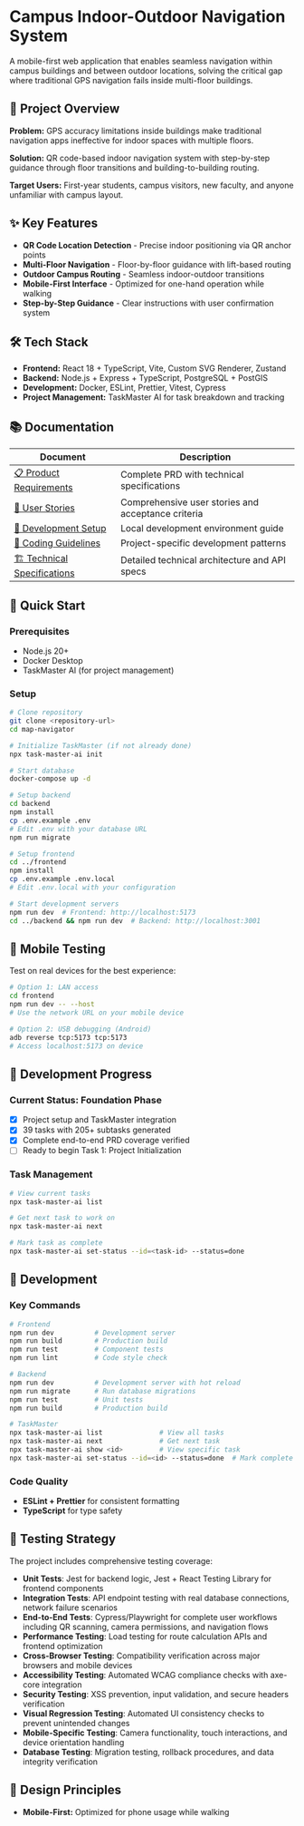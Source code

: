 # Campus Indoor-Outdoor Navigation System

A mobile-first web application that enables seamless navigation within campus buildings and between outdoor locations, solving the critical gap where traditional GPS navigation fails inside multi-floor buildings.

## 🎯 Project Overview

**Problem:** GPS accuracy limitations inside buildings make traditional navigation apps ineffective for indoor spaces with multiple floors.

**Solution:** QR code-based indoor navigation system with step-by-step guidance through floor transitions and building-to-building routing.

**Target Users:** First-year students, campus visitors, new faculty, and anyone unfamiliar with campus layout.

## ✨ Key Features

- **QR Code Location Detection** - Precise indoor positioning via QR anchor points
- **Multi-Floor Navigation** - Floor-by-floor guidance with lift-based routing
- **Outdoor Campus Routing** - Seamless indoor-outdoor transitions
- **Mobile-First Interface** - Optimized for one-hand operation while walking
- **Step-by-Step Guidance** - Clear instructions with user confirmation system

## 🛠 Tech Stack

- **Frontend:** React 18 + TypeScript, Vite, Custom SVG Renderer, Zustand
- **Backend:** Node.js + Express + TypeScript, PostgreSQL + PostGIS
- **Development:** Docker, ESLint, Prettier, Vitest, Cypress
- **Project Management:** TaskMaster AI for task breakdown and tracking

## 📚 Documentation

| Document | Description |
|----------|-------------|
| [📋 Product Requirements](/.taskmaster/docs/prd.txt) | Complete PRD with technical specifications |
| [📖 User Stories](/.taskmaster/docs/user-stories.md) | Comprehensive user stories and acceptance criteria |
| [🔧 Development Setup](/.taskmaster/docs/development-setup.md) | Local development environment guide |
| [📏 Coding Guidelines](/.cursor/rules/campus-nav.md) | Project-specific development patterns |
| [🏗️ Technical Specifications](/.taskmaster/docs/technical-specs.md) | Detailed technical architecture and API specs |

## 🚀 Quick Start

### Prerequisites
- Node.js 20+
- Docker Desktop
- TaskMaster AI (for project management)

### Setup
```bash
# Clone repository
git clone <repository-url>
cd map-navigator

# Initialize TaskMaster (if not already done)
npx task-master-ai init

# Start database
docker-compose up -d

# Setup backend
cd backend
npm install
cp .env.example .env
# Edit .env with your database URL
npm run migrate

# Setup frontend
cd ../frontend
npm install
cp .env.example .env.local
# Edit .env.local with your configuration

# Start development servers
npm run dev  # Frontend: http://localhost:5173
cd ../backend && npm run dev  # Backend: http://localhost:3001
```

## 📱 Mobile Testing

Test on real devices for the best experience:

```bash
# Option 1: LAN access
cd frontend
npm run dev -- --host
# Use the network URL on your mobile device

# Option 2: USB debugging (Android)
adb reverse tcp:5173 tcp:5173
# Access localhost:5173 on device
```

## 🎯 Development Progress

### Current Status: **Foundation Phase**
- [x] Project setup and TaskMaster integration
- [x] 39 tasks with 205+ subtasks generated
- [x] Complete end-to-end PRD coverage verified
- [ ] Ready to begin Task 1: Project Initialization

### Task Management
```bash
# View current tasks
npx task-master-ai list

# Get next task to work on
npx task-master-ai next

# Mark task as complete
npx task-master-ai set-status --id=<task-id> --status=done
```

## 🔧 Development

### Key Commands
```bash
# Frontend
npm run dev          # Development server
npm run build        # Production build
npm run test         # Component tests
npm run lint         # Code style check

# Backend
npm run dev          # Development server with hot reload
npm run migrate      # Run database migrations
npm run test         # Unit tests
npm run build        # Production build

# TaskMaster
npx task-master-ai list              # View all tasks
npx task-master-ai next              # Get next task
npx task-master-ai show <id>         # View specific task
npx task-master-ai set-status --id=<id> --status=done  # Mark complete
```

### Code Quality
- **ESLint + Prettier** for consistent formatting
- **TypeScript** for type safety

## 🧪 Testing Strategy

The project includes comprehensive testing coverage:

- **Unit Tests**: Jest for backend logic, Jest + React Testing Library for frontend components
- **Integration Tests**: API endpoint testing with real database connections, network failure scenarios
- **End-to-End Tests**: Cypress/Playwright for complete user workflows including QR scanning, camera permissions, and navigation flows
- **Performance Testing**: Load testing for route calculation APIs and frontend optimization
- **Cross-Browser Testing**: Compatibility verification across major browsers and mobile devices
- **Accessibility Testing**: Automated WCAG compliance checks with axe-core integration
- **Security Testing**: XSS prevention, input validation, and secure headers verification
- **Visual Regression Testing**: Automated UI consistency checks to prevent unintended changes
- **Mobile-Specific Testing**: Camera functionality, touch interactions, and device orientation handling
- **Database Testing**: Migration testing, rollback procedures, and data integrity verification

## 🎨 Design Principles

- **Mobile-First:** Optimized for phone usage while walking

 